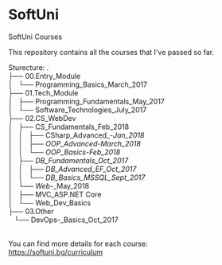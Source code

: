 # SoftUni
SoftUni Courses

This repository contains all the courses that I've passed so far. 

Sturecture:
.<br />
├── 00.Entry_Module<br />
│   └── Programming_Basics_March_2017<br />
├── 01.Tech_Module<br />
│   ├── Programming_Fundamentals_May_2017<br />
│   └── Software_Technologies_July_2017<br />
├── 02.CS_WebDev<br />
│   ├── CS_Fundamentals_Feb_2018<br />
│   │   ├── CSharp_Advanced_-_Jan_2018<br />
│   │   ├── OOP_Advanced_-_March_2018<br />
│   │   └── OOP_Basics_-_Feb_2018<br />
│   ├── DB_Fundamentals_Oct_2017<br />
│   │   ├── DB_Advanced_EF_Oct_2017<br />
│   │   └── DB_Basics_MSSQL_Sept_2017<br />
│   └── Web_-_May_2018<br />
│       ├── MVC_ASP.NET Core<br />
│       └── Web_Dev_Basics<br />
├── 03.Other<br />
    └── DevOps-_Basics_Oct_2017<br />
<br />

You can find more details for each course:<br />
https://softuni.bg/curriculum

